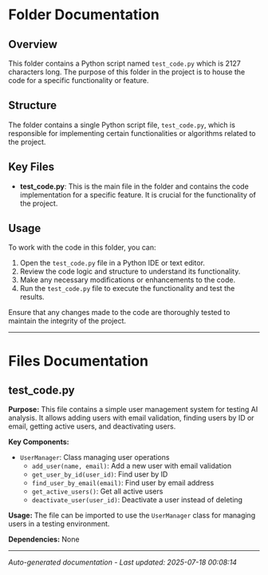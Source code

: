 # Folder Documentation

## Overview
This folder contains a Python script named `test_code.py` which is 2127 characters long. The purpose of this folder in the project is to house the code for a specific functionality or feature.

## Structure
The folder contains a single Python script file, `test_code.py`, which is responsible for implementing certain functionalities or algorithms related to the project.

## Key Files
- **test_code.py**: This is the main file in the folder and contains the code implementation for a specific feature. It is crucial for the functionality of the project.

## Usage
To work with the code in this folder, you can:
1. Open the `test_code.py` file in a Python IDE or text editor.
2. Review the code logic and structure to understand its functionality.
3. Make any necessary modifications or enhancements to the code.
4. Run the `test_code.py` file to execute the functionality and test the results.

Ensure that any changes made to the code are thoroughly tested to maintain the integrity of the project.

---

# Files Documentation

## test_code.py

**Purpose:** This file contains a simple user management system for testing AI analysis. It allows adding users with email validation, finding users by ID or email, getting active users, and deactivating users.

**Key Components:**
- `UserManager`: Class managing user operations
  - `add_user(name, email)`: Add a new user with email validation
  - `get_user_by_id(user_id)`: Find user by ID
  - `find_user_by_email(email)`: Find user by email address
  - `get_active_users()`: Get all active users
  - `deactivate_user(user_id)`: Deactivate a user instead of deleting

**Usage:** The file can be imported to use the `UserManager` class for managing users in a testing environment.

**Dependencies:** None

---
*Auto-generated documentation - Last updated: 2025-07-18 00:08:14*
